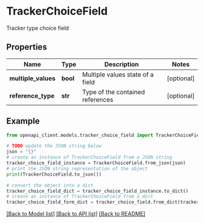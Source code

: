 # TrackerChoiceField

Tracker type choice field

## Properties

Name | Type | Description | Notes
------------ | ------------- | ------------- | -------------
**multiple_values** | **bool** | Multiple values state of a field | [optional] 
**reference_type** | **str** | Type of the contained references | [optional] 

## Example

```python
from openapi_client.models.tracker_choice_field import TrackerChoiceField

# TODO update the JSON string below
json = "{}"
# create an instance of TrackerChoiceField from a JSON string
tracker_choice_field_instance = TrackerChoiceField.from_json(json)
# print the JSON string representation of the object
print(TrackerChoiceField.to_json())

# convert the object into a dict
tracker_choice_field_dict = tracker_choice_field_instance.to_dict()
# create an instance of TrackerChoiceField from a dict
tracker_choice_field_form_dict = tracker_choice_field.from_dict(tracker_choice_field_dict)
```
[[Back to Model list]](../README.md#documentation-for-models) [[Back to API list]](../README.md#documentation-for-api-endpoints) [[Back to README]](../README.md)


